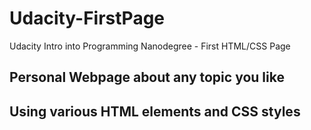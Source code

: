 # Udacity-FirstPage
Udacity Intro into Programming Nanodegree - First HTML/CSS Page

## Personal Webpage about any topic you like
## Using various HTML elements and CSS styles
